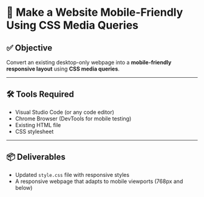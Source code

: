 # 📱 Make a Website Mobile-Friendly Using CSS Media Queries

## ✅ Objective
Convert an existing desktop-only webpage into a **mobile-friendly responsive layout** using **CSS media queries**.

---

## 🛠️ Tools Required
- Visual Studio Code (or any code editor)
- Chrome Browser (DevTools for mobile testing)
- Existing HTML file
- CSS stylesheet

---

## 📦 Deliverables
- Updated `style.css` file with responsive styles
- A responsive webpage that adapts to mobile viewports (768px and below)
